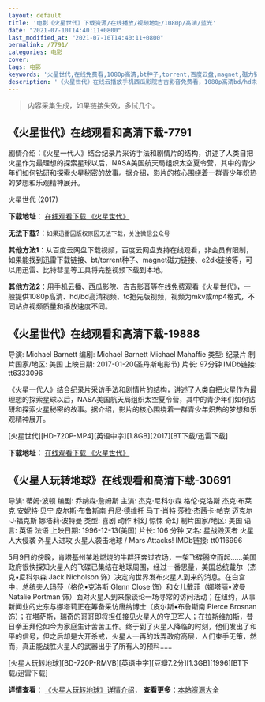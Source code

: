 ```yaml
---
layout: default
title: '电影《火星世代》下载资源/在线播放/视频地址/1080p/高清/蓝光'
date: "2021-07-10T14:40:11+0800"
last_modified_at: "2021-07-10T14:40:11+0800"
permalink: /7791/
categories: 电影
cover:
tags: 电影
keywords: '火星世代,在线免费看,1080p高清,bt种子,torrent,百度云盘,magnet,磁力链,迅雷下载资源'
description: '《火星世代》在线云播放手机西瓜影院吉吉影音免费看，1080p高清bd/hd未删减完整版和tc抢先枪版，mkv/mp4格式，附带bt/torrent种子、magnet/磁力链、百度云盘、网盘资源迅雷下载链接'
---
```


>内容采集生成，如果链接失效，多试几个。


## 《火星世代》在线观看和高清下载-7791

剧情介绍：《火星一代人》结合纪录片采访手法和剧情片的结构，讲述了人类自把火星作为最理想的探索星球以后，NASA美国航天局组织太空夏令营，其中的青少年们如何钻研和探索火星秘密的故事。据介绍，影片的核心围绕着一群青少年炽热的梦想和乐观精神展开。


火星世代 (2017)

**下载地址**： [在线观看下载 《火星世代》](https://www.btbtdy.me/btdy/dy12274.html) 


**无法下载?**：`如果迅雷因版权原因无法下载，关注微信公众号 `

**其他方法1**：从百度云网盘下载视频，百度云网盘支持在线观看，非会员有限制，如果能找到迅雷下载链接、bt/torrent种子、magnet磁力链接、e2dk链接等，可以用迅雷、比特彗星等工具将完整视频下载到本地。

**其他方法2**：用手机云播、西瓜影院、吉吉影音等在线免费观看《火星世代》，一般提供1080p高清、hd/bd高清视频、tc抢先版视频，视频为mkv或mp4格式，不同站点视频质量和播放速度不同。


## 《火星世代》在线观看和高清下载-19888

导演: Michael Barnett 编剧: Michael Barnett Michael Mahaffie 类型: 纪录片 制片国家/地区: 美国 上映日期: 2017-01-20(圣丹斯电影节) 片长: 97分钟 IMDb链接: tt6333096

《火星一代人》结合纪录片采访手法和剧情片的结构，讲述了人类自把火星作为最理想的探索星球以后，NASA美国航天局组织太空夏令营，其中的青少年们如何钻研和探索火星秘密的故事。据介绍，影片的核心围绕着一群青少年炽热的梦想和乐观精神展开。


[火星世代][HD-720P-MP4][英语中字][1.8GB][2017][BT下载/迅雷下载]

**下载地址**： [在线观看下载 《火星世代》](https://www.btdx8.com/torrent/hxsd_2017.html) 


## 《火星人玩转地球》在线观看和高清下载-30691

导演: 蒂姆·波顿 编剧: 乔纳森·詹姆斯 主演: 杰克·尼科尔森 格伦·克洛斯 杰克·布莱克 安妮特·贝宁 皮尔斯·布鲁斯南 丹尼·德维托 马丁·肖特 莎拉·杰茜卡·帕克 迈克尔·J·福克斯 娜塔莉·波特曼 类型: 喜剧 动作 科幻 惊悚 奇幻 制片国家/地区: 美国 语言: 英语 法语 上映日期: 1996-12-13(美国) 片长: 106 分钟 又名: 星战毁灭者 火星人大侵袭 外星人进攻 火星人袭击地球 / Mars Attacks! IMDb链接: tt0116996

5月9日的傍晚，肯塔基州某地燃烧的牛群狂奔过农场，一架飞碟腾空而起……美国政府很快探知火星人的飞碟已集结在地球周围，经过一番思量，美国总统戴尔（杰克•尼科尔森 Jack Nicholson 饰）决定向世界发布火星人到来的消息。在白宫中，总统夫人玛莎（格伦•克洛斯 Glenn Close 饰）和女儿戴菲（娜塔丽•波曼 Natalie Portman 饰）面对火星人到来像谈论一场寻常的访问活动；在纽约，从事新闻业的史东与娜塔莉正在筹备采访唐纳博士（皮尔斯•布鲁斯南 Pierce Brosnan 饰）；在堪萨斯，瑞奇的哥哥即将担任接见火星人的守卫军人；在拉斯维加斯，昔日拳王拜伦如今为家庭生计苦苦工作。终于到了火星人降临的时刻，他们发出了和平的信号，但之后却是大开杀戒，火星人一再的戏弄政府高层，人们束手无策，然而，真正能战胜火星人的武器出乎了所有人的预料……


[火星人玩转地球][BD-720P-RMVB][英语中字][豆瓣7.2分][1.3GB][1996][BT下载/迅雷下载]

**详情查看**： [《火星人玩转地球》详情介绍](/movie/30691/)， **查看更多**：[本站资源大全](/movie/t/all/)

